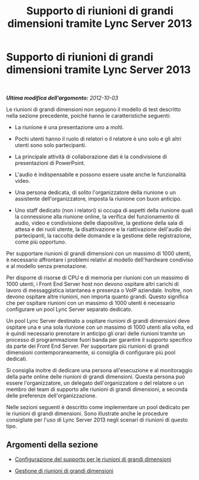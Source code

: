 ﻿---
title: Supporto di riunioni di grandi dimensioni tramite Lync Server 2013
TOCTitle: Supporto di riunioni di grandi dimensioni tramite Lync Server 2013
ms:assetid: 509a424f-a33d-4e72-8f87-a3ec7bb1ddeb
ms:mtpsurl: https://technet.microsoft.com/it-it/library/JJ204894(v=OCS.15)
ms:contentKeyID: 49300563
ms.date: 08/24/2015
mtps_version: v=OCS.15
ms.translationtype: HT
---

# Supporto di riunioni di grandi dimensioni tramite Lync Server 2013

 

_**Ultima modifica dell'argomento:** 2012-10-03_

Le riunioni di grandi dimensioni non seguono il modello di test descritto nella sezione precedente, poiché hanno le caratteristiche seguenti:

  - La riunione è una presentazione uno a molti.

  - Pochi utenti hanno il ruolo di relatori o il relatore è uno solo e gli altri utenti sono solo partecipanti.

  - La principale attività di collaborazione dati è la condivisione di presentazioni di PowerPoint.

  - L'audio è indispensabile e possono essere usate anche le funzionalità video.

  - Una persona dedicata, di solito l'organizzatore della riunione o un assistente dell'organizzatore, imposta la riunione con buon anticipo.

  - Uno staff dedicato (non i relatori) si occupa di aspetti della riunione quali la connessione alla riunione online, la verifica del funzionamento di audio, video e condivisione delle diapositive, la gestione della sala di attesa e dei ruoli utente, la disattivazione e la riattivazione dell'audio dei partecipanti, la raccolta delle domande e la gestione delle registrazione, come più opportuno.

Per supportare riunioni di grandi dimensioni con un massimo di 1000 utenti, è necessario affrontare i problemi relativi al modello dell'hardware condiviso e al modello senza prenotazione.

Per disporre di risorse di CPU e di memoria per riunioni con un massimo di 1000 utenti, i Front End Server host non devono ospitare altri carichi di lavoro di messaggistica istantanea e presenza o VoIP aziendale. Inoltre, non devono ospitare altre riunioni, non importa quanto grandi. Questo significa che per ospitare riunioni con un massimo di 1000 utenti è necessario configurare un pool Lync Server separato dedicato.

Un pool Lync Server destinato a ospitare riunioni di grandi dimensioni deve ospitare una e una sola riunione con un massimo di 1000 utenti alla volta, ed è quindi necessario prenotare in anticipo gli orari delle riunioni tramite un processo di programmazione fuori banda per garantire il supporto specifico da parte dei Front End Server. Per supportare più riunioni di grandi dimensioni contemporaneamente, si consiglia di configurare più pool dedicati.

Si consiglia inoltre di dedicare una persona all'esecuzione e al monitoraggio della parte online delle riunioni di grandi dimensioni. Questa persona può essere l'organizzatore, un delegato dell'organizzatore o del relatore o un membro del team di supporto alle riunioni di grandi dimensioni, a seconda delle preferenze dell'organizzazione.

Nelle sezioni seguenti è descritto come implementare un pool dedicato per le riunioni di grandi dimensioni. Sono illustrate anche le procedure consigliate per l'uso di Lync Server 2013 negli scenari di riunioni di questo tipo.

## Argomenti della sezione

  - [Configurazione del supporto per le riunioni di grandi dimensioni](lync-server-2013-setting-up-support-for-large-meetings.md)

  - [Gestione di riunioni di grandi dimensioni](lync-server-2013-managing-large-meetings.md)

